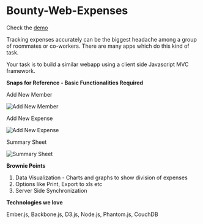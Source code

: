 Bounty-Web-Expenses
===================
Check the [demo](http://kushdilip.github.io/Bounty-Web-Expenses/dist)

Tracking expenses accurately can be the biggest headache among a group of roommates or co-workers. There are many apps which do this kind of task.

Your task is to build a similar webapp using a client side Javascript MVC framework.

**Snaps for Reference - Basic Functionalities Required**

Add New Member

![Add New Member](http://artoogithubdocs.s3.amazonaws.com/bounty/add-new-member.png)

Add New Expense

![Add New Expense](http://artoogithubdocs.s3.amazonaws.com/bounty/add-expense.png)

Summary Sheet

![Summary Sheet](http://artoogithubdocs.s3.amazonaws.com/bounty/summary.png) 

**Brownie Points**

1.  Data Visualization - Charts and graphs to show division of expenses
2.  Options like Print, Export to xls etc 
3.  Server Side Synchronization

**Technologies we love**

Ember.js, Backbone.js, D3.js, Node.js, Phantom.js, CouchDB
